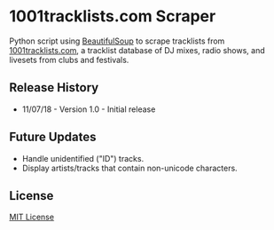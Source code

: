 # 1001tracklists.com Scraper
Python script using [BeautifulSoup](https://www.crummy.com/software/BeautifulSoup/) to scrape tracklists from [1001tracklists.com](https://www.1001tracklists.com/), a tracklist database of DJ mixes, radio shows, and livesets from clubs and festivals.

## Release History
* 11/07/18 - Version 1.0 - Initial release

## Future Updates
* Handle unidentified ("ID") tracks.
* Display artists/tracks that contain non-unicode characters.

## License
[MIT License](https://opensource.org/licenses/MIT)
